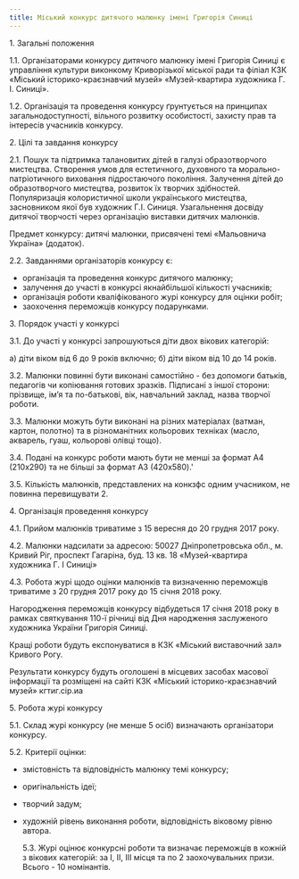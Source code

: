 ```yaml
---
title: Міський конкурс дитячого малюнку імені Григорія Синиці
---
```


1\. Загальні положення

1.1. Організаторами конкурсу дитячого малюнку імені Григорія Синиці є управління культури виконкому Криворізької міської ради та філіал КЗК «Міський історико-краєзнавчий музей» «Музей-квартира художника Г. І. Синиці».

1.2. Організація та проведення конкурсу ґрунтується на принципах загальнодоступності, вільного розвитку особистості, захисту прав та інтересів учасників конкурсу.

2\. Цілі та завдання конкурсу

2.1. Пошук та підтримка талановитих дітей в галузі образотворчого мистецтва. Створення умов для естетичного, духовного та морально-патріотичного виховання підростаючого покоління. Залучення дітей до образотворчого мистецтва, розвиток їх творчих здібностей. Популяризація колористичної школи українського мистецтва, засновником якої був художник Г.І. Синиця. Узагальнення досвіду дитячої творчості через організацію виставки дитячих малюнків.

Предмет конкурсу: дитячі малюнки, присвячені темі «Мальовнича Україна» (додаток).

2.2. Завданнями організаторів конкурсу є:

- організація та проведення конкурс дитячого малюнку;
- залучення до участі в конкурсі якнайбільшої кількості учасників;
- організація роботи кваліфікованого журі конкурсу для оцінки робіт;
- заохочення переможців конкурсу подарунками.

3\. Порядок участі у конкурсі

3.1. До участі у конкурсі запрошуються діти двох вікових категорій:

а) діти віком від 6 до 9 років включно;
б) діти віком від 10 до 14 років.

3.2. Малюнки повинні бути виконані самостійно - без допомоги батьків, педагогів чи копіювання готових зразків. Підписані з іншої сторони: прізвище, ім’я та по-батькові, вік, навчальний заклад, назва творчої роботи.

3.3. Малюнки можуть бути виконані на різних матеріалах (ватман, картон, полотно) та в різноманітних кольорових техніках (масло, акварель, гуаш, кольорові олівці тощо).

3.4. Подані на конкурс роботи мають бути не менші за формат А4 (210x290) та не більші за формат АЗ (420x580).'

3.5. Кількість малюнків, представлених на конкзфс одним учасником, не повинна перевищувати 2.

4\. Організація проведення конкурсу

4.1. Прийом малюнків триватиме з 15 вересня до 20 грудня 2017 року.

4.2. Малюнки надсилати за адресою: 50027 Дніпропетровська обл., м. Кривий Ріг, проспект Гагаріна, буд. 13 кв. 18 «Музей-квартира художника Г. І Синиці»

4.3. Робота журі щодо оцінки малюнків та визначенню переможців триватиме з 20 грудня 2017 року до 15 січня 2018 року.

Нагородження переможців конкурсу відбудеться 17 січня 2018 року в рамках святкування 110-ї річниці від Дня народження заслуженого художника України Григорія Синиці.

Кращі роботи будуть експонуватися в КЗК «Міський виставочний зал» Кривого Рогу.

Результати конкурсу будуть оголошені в місцевих засобах масової інформації та розміщені на сайті КЗК «Міський історико-краєзнавчий музей» кгтиг.сір.иа

5\. Робота журі конкурсу

5.1. Склад журі конкурсу (не менше 5 осіб) визначають організатори конкурсу.

5.2. Критерії оцінки:

- змістовність та відповідність малюнку темі конкурсу;
- оригінальність ідеї;
- творчий задум;
- художній рівень виконання роботи, відповідність віковому рівню автора.

  5.3. Журі оцінює конкурсні роботи та визначає переможців в кожній з вікових категорій: за І, II, III місця та по 2 заохочувальних призи. Всього - 10 номінантів.
